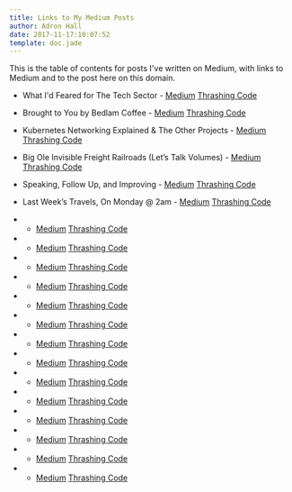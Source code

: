 ```yaml
---
title: Links to My Medium Posts
author: Adron Hall
date: 2017-11-17:10:07:52
template: doc.jade
---
```

This is the table of contents for posts I've written on Medium, with links to Medium and to the post here on this domain.

* What I'd Feared for The Tech Sector - [Medium](https://medium.com/@adron/what-id-feared-of-the-tech-sector-5d5578b1be3c) [Thrashing Code](/docs/medium-what-i-feared-in-the-tech-sector)
* Brought to You by Bedlam Coffee - [Medium](https://medium.com/@adron/todays-post-is-brought-to-you-be-bedlam-coffee-in-seattle-e50ecc51a40e) [Thrashing Code](/docs/medium-brought-to-you-by-bedlam-coffee/)
* Kubernetes Networking Explained & The Other Projects - [Medium](https://medium.com/@adron/kubernetes-networking-explained-the-other-projects-760cf0230475) [Thrashing Code](/docs/medium-kubernetes-networking-explained-other-projects/)
* Big Ole Invisible Freight Railroads (Let’s Talk Volumes) - [Medium](https://medium.com/@adron/big-ole-invisible-freight-railroads-lets-talk-volumes-5f159d563194) [Thrashing Code](/docs/medium-big-ole-invisible-freight-railroads/)
* Speaking, Follow Up, and Improving - [Medium](https://medium.com/@adron/speaking-follow-up-and-improving-a5e5d205d2af) [Thrashing Code](/docs/medium-speaking-follow-up-improving/)
* Last Week’s Travels, On Monday @ 2am - [Medium](https://medium.com/@adron/last-weeks-travels-on-monday-2am-ae1d6942ddae) [Thrashing Code](/docs/medium-last-weeks-travels/)

* - [Medium]() [Thrashing Code]()
* - [Medium]() [Thrashing Code]()
* - [Medium]() [Thrashing Code]()
* - [Medium]() [Thrashing Code]()
* - [Medium]() [Thrashing Code]()
* - [Medium]() [Thrashing Code]()
* - [Medium]() [Thrashing Code]()
* - [Medium]() [Thrashing Code]()
* - [Medium]() [Thrashing Code]()
* - [Medium]() [Thrashing Code]()
* - [Medium]() [Thrashing Code]()
* - [Medium]() [Thrashing Code]()
* - [Medium]() [Thrashing Code]()
* - [Medium]() [Thrashing Code]()
